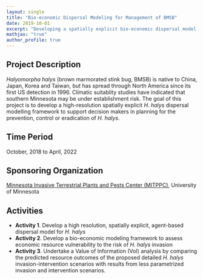 ```yaml
---
layout: single
title: "Bio-economic Dispersal Modeling for Management of BMSB"
date: 2019-10-01
excerpt: "Developing a spatially explicit bio-economic dispersal model to aid with the management of Halyomorpha halys"
mathjax: "true"
author_profile: true
---
```


## Project Description
*Halyomorpha halys* (brown marmorated stink bug, BMSB) is native to China, Japan, Korea and Taiwan, but has spread through North America since its first US detection in 1996. Climatic suitablity studies have indicated that southern Minnesota may be under establishment risk. The goal of this project is to develop a high-resolution spatially explicit *H. halys* dispersal modelling framework to support decision makers in planning for the prevention, control or eradication of *H. halys*.  

## Time Period
October, 2018 to April, 2022

## Sponsoring Organization
[Minnesota Invasive Terrestrial Plants and Pests Center (MITPPC)](https://mitppc.umn.edu/), University of Minnesota 

## Activities
* **Activity 1**. Develop a high resolution, spatially explicit, agent-based dispersal model for *H. halys*  
* **Activity 2**. Develop a bio-economic modeling framework to assess economic resource vulnerability to the risk of *H. halys* invasion  
* **Activity 3**. Undertake a Value of Information (VoI) analysis by comparing the predicted resource outcomes of the proposed detailed *H. halys* invasion-intervention scenarios with results from less parametrized invasion and intervention scenarios.  


